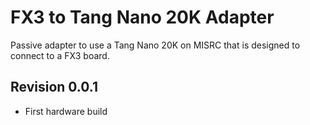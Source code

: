 # FX3 to Tang Nano 20K Adapter

Passive adapter to use a Tang Nano 20K on MISRC that is designed to connect to a FX3 board.

## Revision 0.0.1
* First hardware build
